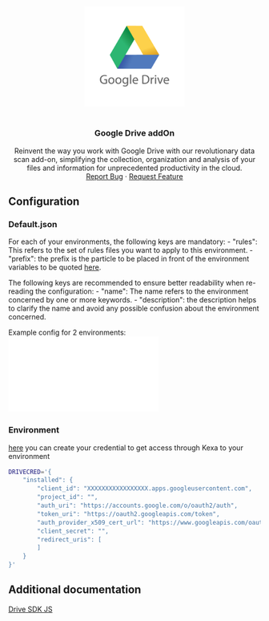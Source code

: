 <div align="center">
    <a href="https://www.kexa.io/addOn/github">
        <img src="../images/google-drive-logo.png" alt="Logo" width="200">
    </a>

# <h3 align="center">Google Drive addOn</h3>

  <p align="center">
    Reinvent the way you work with Google Drive with our revolutionary data scan add-on, simplifying the collection, organization and analysis of your files and information for unprecedented productivity in the cloud.
    <br />
    <a href="https://github.com/4urcloud/Kexa/issues">Report Bug</a>
    ·
    <a href="https://github.com/4urcloud/Kexa/issues">Request Feature</a>
  </p>
</div>

## Configuration

### Default.json

For each of your environments, the following keys are mandatory:
    - "rules": This refers to the set of rules files you want to apply to this environment.
    - "prefix": the prefix is the particle to be placed in front of the environment variables to be quoted [here](#environment).

The following keys are recommended to ensure better readability when re-reading the configuration:
    - "name": The name refers to the environment concerned by one or more keywords.
    - "description": the description helps to clarify the name and avoid any possible confusion about the environment concerned.

Example config for 2 environments:
![example config for google drive](../config/azure.default.json)

### Environment

[here](https://developers.google.com/workspace/guides/create-credentials) you can create your credential to get access through Kexa to your environment
```bash
DRIVECRED='{
    "installed": {
        "client_id": "XXXXXXXXXXXXXXXXX.apps.googleusercontent.com",
        "project_id": "",
        "auth_uri": "https://accounts.google.com/o/oauth2/auth",
        "token_uri": "https://oauth2.googleapis.com/token",
        "auth_provider_x509_cert_url": "https://www.googleapis.com/oauth2/v1/certs",
        "client_secret": "",
        "redirect_uris": [
        ]
    }
}'
```

## Additional documentation

[Drive SDK JS](https://developers.google.com/drive/api/quickstart/nodejs)